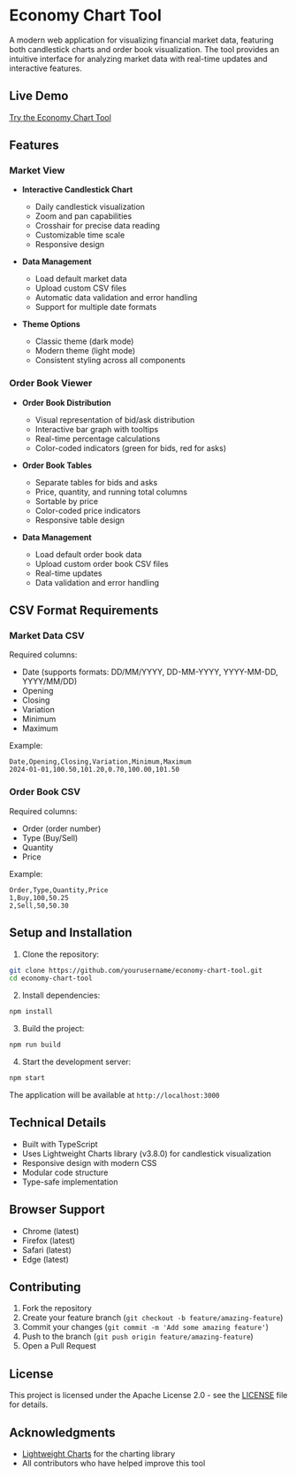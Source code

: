 # Economy Chart Tool

A modern web application for visualizing financial market data, featuring both candlestick charts and order book visualization. The tool provides an intuitive interface for analyzing market data with real-time updates and interactive features.

## Live Demo

[Try the Economy Chart Tool](https://your-demo-link-here)

## Features

### Market View
- **Interactive Candlestick Chart**
  - Daily candlestick visualization
  - Zoom and pan capabilities
  - Crosshair for precise data reading
  - Customizable time scale
  - Responsive design

- **Data Management**
  - Load default market data
  - Upload custom CSV files
  - Automatic data validation and error handling
  - Support for multiple date formats

- **Theme Options**
  - Classic theme (dark mode)
  - Modern theme (light mode)
  - Consistent styling across all components

### Order Book Viewer
- **Order Book Distribution**
  - Visual representation of bid/ask distribution
  - Interactive bar graph with tooltips
  - Real-time percentage calculations
  - Color-coded indicators (green for bids, red for asks)

- **Order Book Tables**
  - Separate tables for bids and asks
  - Price, quantity, and running total columns
  - Sortable by price
  - Color-coded price indicators
  - Responsive table design

- **Data Management**
  - Load default order book data
  - Upload custom order book CSV files
  - Real-time updates
  - Data validation and error handling

## CSV Format Requirements

### Market Data CSV
Required columns:
- Date (supports formats: DD/MM/YYYY, DD-MM-YYYY, YYYY-MM-DD, YYYY/MM/DD)
- Opening
- Closing
- Variation
- Minimum
- Maximum

Example:
```csv
Date,Opening,Closing,Variation,Minimum,Maximum
2024-01-01,100.50,101.20,0.70,100.00,101.50
```

### Order Book CSV
Required columns:
- Order (order number)
- Type (Buy/Sell)
- Quantity
- Price

Example:
```csv
Order,Type,Quantity,Price
1,Buy,100,50.25
2,Sell,50,50.30
```

## Setup and Installation

1. Clone the repository:
```bash
git clone https://github.com/yourusername/economy-chart-tool.git
cd economy-chart-tool
```

2. Install dependencies:
```bash
npm install
```

3. Build the project:
```bash
npm run build
```

4. Start the development server:
```bash
npm start
```

The application will be available at `http://localhost:3000`

## Technical Details

- Built with TypeScript
- Uses Lightweight Charts library (v3.8.0) for candlestick visualization
- Responsive design with modern CSS
- Modular code structure
- Type-safe implementation

## Browser Support

- Chrome (latest)
- Firefox (latest)
- Safari (latest)
- Edge (latest)

## Contributing

1. Fork the repository
2. Create your feature branch (`git checkout -b feature/amazing-feature`)
3. Commit your changes (`git commit -m 'Add some amazing feature'`)
4. Push to the branch (`git push origin feature/amazing-feature`)
5. Open a Pull Request

## License

This project is licensed under the Apache License 2.0 - see the [LICENSE](LICENSE) file for details.

## Acknowledgments

- [Lightweight Charts](https://github.com/tradingview/lightweight-charts) for the charting library
- All contributors who have helped improve this tool